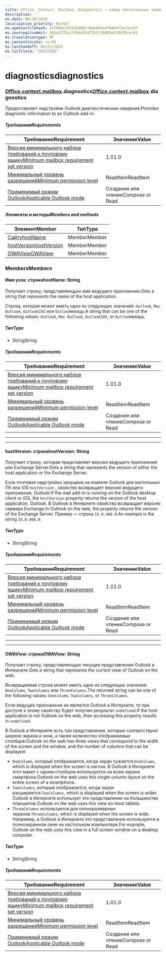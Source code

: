 ```yaml
---
title: Office. Context. Mailbox. Diagnostics — набор обязательных элементов 1,7
description: ''
ms.date: 06/20/2019
localization_priority: Normal
ms.openlocfilehash: 2a79dbe7d392b809cf0de0b5ee7096473ea3e197
ms.sourcegitcommit: 382e2735a1295da914f2bfc38883e518070cec61
ms.translationtype: MT
ms.contentlocale: ru-RU
ms.lasthandoff: 06/21/2019
ms.locfileid: "35127193"
---
```

# <a name="diagnostics"></a><span data-ttu-id="15897-102">diagnostics</span><span class="sxs-lookup"><span data-stu-id="15897-102">diagnostics</span></span>

### <a name="officeofficemdcontextofficecontextmdmailboxofficecontextmailboxmddiagnostics"></a><span data-ttu-id="15897-103">[Office](Office.md)[.context](Office.context.md)[.mailbox](Office.context.mailbox.md).diagnostics</span><span class="sxs-lookup"><span data-stu-id="15897-103">[Office](Office.md)[.context](Office.context.md)[.mailbox](Office.context.mailbox.md).diagnostics</span></span>

<span data-ttu-id="15897-104">Предоставляет надстройке Outlook диагностические сведения.</span><span class="sxs-lookup"><span data-stu-id="15897-104">Provides diagnostic information to an Outlook add-in.</span></span>

##### <a name="requirements"></a><span data-ttu-id="15897-105">Требования</span><span class="sxs-lookup"><span data-stu-id="15897-105">Requirements</span></span>

|<span data-ttu-id="15897-106">Требование</span><span class="sxs-lookup"><span data-stu-id="15897-106">Requirement</span></span>| <span data-ttu-id="15897-107">Значение</span><span class="sxs-lookup"><span data-stu-id="15897-107">Value</span></span>|
|---|---|
|[<span data-ttu-id="15897-108">Версия минимального набора требований к почтовому ящику</span><span class="sxs-lookup"><span data-stu-id="15897-108">Minimum mailbox requirement set version</span></span>](/office/dev/add-ins/reference/requirement-sets/outlook-api-requirement-sets)| <span data-ttu-id="15897-109">1.0</span><span class="sxs-lookup"><span data-stu-id="15897-109">1.0</span></span>|
|[<span data-ttu-id="15897-110">Минимальный уровень разрешений</span><span class="sxs-lookup"><span data-stu-id="15897-110">Minimum permission level</span></span>](/outlook/add-ins/understanding-outlook-add-in-permissions)| <span data-ttu-id="15897-111">ReadItem</span><span class="sxs-lookup"><span data-stu-id="15897-111">ReadItem</span></span>|
|[<span data-ttu-id="15897-112">Применимый режим Outlook</span><span class="sxs-lookup"><span data-stu-id="15897-112">Applicable Outlook mode</span></span>](/outlook/add-ins/#extension-points)| <span data-ttu-id="15897-113">Создание или чтение</span><span class="sxs-lookup"><span data-stu-id="15897-113">Compose or Read</span></span>|

##### <a name="members-and-methods"></a><span data-ttu-id="15897-114">Элементы и методы</span><span class="sxs-lookup"><span data-stu-id="15897-114">Members and methods</span></span>

| <span data-ttu-id="15897-115">Элемент</span><span class="sxs-lookup"><span data-stu-id="15897-115">Member</span></span> | <span data-ttu-id="15897-116">Тип</span><span class="sxs-lookup"><span data-stu-id="15897-116">Type</span></span> |
|--------|------|
| [<span data-ttu-id="15897-117">Сайту</span><span class="sxs-lookup"><span data-stu-id="15897-117">hostName</span></span>](#hostname-string) | <span data-ttu-id="15897-118">Member</span><span class="sxs-lookup"><span data-stu-id="15897-118">Member</span></span> |
| [<span data-ttu-id="15897-119">hostVersion</span><span class="sxs-lookup"><span data-stu-id="15897-119">hostVersion</span></span>](#hostversion-string) | <span data-ttu-id="15897-120">Member</span><span class="sxs-lookup"><span data-stu-id="15897-120">Member</span></span> |
| [<span data-ttu-id="15897-121">OWAView</span><span class="sxs-lookup"><span data-stu-id="15897-121">OWAView</span></span>](#owaview-string) | <span data-ttu-id="15897-122">Member</span><span class="sxs-lookup"><span data-stu-id="15897-122">Member</span></span> |

### <a name="members"></a><span data-ttu-id="15897-123">Members</span><span class="sxs-lookup"><span data-stu-id="15897-123">Members</span></span>

#### <a name="hostname-string"></a><span data-ttu-id="15897-124">Имя узла: строка</span><span class="sxs-lookup"><span data-stu-id="15897-124">hostName: String</span></span>

<span data-ttu-id="15897-125">Получает строку, представляющую имя ведущего приложения.</span><span class="sxs-lookup"><span data-stu-id="15897-125">Gets a string that represents the name of the host application.</span></span>

<span data-ttu-id="15897-126">Строка, которая может иметь одно из следующих значений: `Outlook`, `Mac Outlook`, `OutlookIOS` или `OutlookWebApp`.</span><span class="sxs-lookup"><span data-stu-id="15897-126">A string that can be one of the following values: `Outlook`, `Mac Outlook`, `OutlookIOS`, or `OutlookWebApp`.</span></span>

##### <a name="type"></a><span data-ttu-id="15897-127">Тип</span><span class="sxs-lookup"><span data-stu-id="15897-127">Type</span></span>

*   <span data-ttu-id="15897-128">String</span><span class="sxs-lookup"><span data-stu-id="15897-128">String</span></span>

##### <a name="requirements"></a><span data-ttu-id="15897-129">Требования</span><span class="sxs-lookup"><span data-stu-id="15897-129">Requirements</span></span>

|<span data-ttu-id="15897-130">Требование</span><span class="sxs-lookup"><span data-stu-id="15897-130">Requirement</span></span>| <span data-ttu-id="15897-131">Значение</span><span class="sxs-lookup"><span data-stu-id="15897-131">Value</span></span>|
|---|---|
|[<span data-ttu-id="15897-132">Версия минимального набора требований к почтовому ящику</span><span class="sxs-lookup"><span data-stu-id="15897-132">Minimum mailbox requirement set version</span></span>](/office/dev/add-ins/reference/requirement-sets/outlook-api-requirement-sets)| <span data-ttu-id="15897-133">1.0</span><span class="sxs-lookup"><span data-stu-id="15897-133">1.0</span></span>|
|[<span data-ttu-id="15897-134">Минимальный уровень разрешений</span><span class="sxs-lookup"><span data-stu-id="15897-134">Minimum permission level</span></span>](/outlook/add-ins/understanding-outlook-add-in-permissions)| <span data-ttu-id="15897-135">ReadItem</span><span class="sxs-lookup"><span data-stu-id="15897-135">ReadItem</span></span>|
|[<span data-ttu-id="15897-136">Применимый режим Outlook</span><span class="sxs-lookup"><span data-stu-id="15897-136">Applicable Outlook mode</span></span>](/outlook/add-ins/#extension-points)| <span data-ttu-id="15897-137">Создание или чтение</span><span class="sxs-lookup"><span data-stu-id="15897-137">Compose or Read</span></span>|

---
---

#### <a name="hostversion-string"></a><span data-ttu-id="15897-138">hostVersion: строка</span><span class="sxs-lookup"><span data-stu-id="15897-138">hostVersion: String</span></span>

<span data-ttu-id="15897-139">Получает строку, которая представляет версию ведущего приложения или Exchange Server.</span><span class="sxs-lookup"><span data-stu-id="15897-139">Gets a string that represents the version of either the host application or the Exchange Server.</span></span>

<span data-ttu-id="15897-140">Если почтовая надстройка запущена на клиенте Outlook для настольных ПК или iOS `hostVersion` , свойство возвращает версию ведущего приложения, Outlook.</span><span class="sxs-lookup"><span data-stu-id="15897-140">If the mail add-in is running on the Outlook desktop client or iOS, the `hostVersion` property returns the version of the host application, Outlook.</span></span> <span data-ttu-id="15897-141">В Outlook в Интернете свойство возвращает версию сервера Exchange.</span><span class="sxs-lookup"><span data-stu-id="15897-141">In Outlook on the web, the property returns the version of the Exchange Server.</span></span> <span data-ttu-id="15897-142">Пример — строка `15.0.468.0`.</span><span class="sxs-lookup"><span data-stu-id="15897-142">An example is the string `15.0.468.0`.</span></span>

##### <a name="type"></a><span data-ttu-id="15897-143">Тип</span><span class="sxs-lookup"><span data-stu-id="15897-143">Type</span></span>

*   <span data-ttu-id="15897-144">String</span><span class="sxs-lookup"><span data-stu-id="15897-144">String</span></span>

##### <a name="requirements"></a><span data-ttu-id="15897-145">Требования</span><span class="sxs-lookup"><span data-stu-id="15897-145">Requirements</span></span>

|<span data-ttu-id="15897-146">Требование</span><span class="sxs-lookup"><span data-stu-id="15897-146">Requirement</span></span>| <span data-ttu-id="15897-147">Значение</span><span class="sxs-lookup"><span data-stu-id="15897-147">Value</span></span>|
|---|---|
|[<span data-ttu-id="15897-148">Версия минимального набора требований к почтовому ящику</span><span class="sxs-lookup"><span data-stu-id="15897-148">Minimum mailbox requirement set version</span></span>](/office/dev/add-ins/reference/requirement-sets/outlook-api-requirement-sets)| <span data-ttu-id="15897-149">1.0</span><span class="sxs-lookup"><span data-stu-id="15897-149">1.0</span></span>|
|[<span data-ttu-id="15897-150">Минимальный уровень разрешений</span><span class="sxs-lookup"><span data-stu-id="15897-150">Minimum permission level</span></span>](/outlook/add-ins/understanding-outlook-add-in-permissions)| <span data-ttu-id="15897-151">ReadItem</span><span class="sxs-lookup"><span data-stu-id="15897-151">ReadItem</span></span>|
|[<span data-ttu-id="15897-152">Применимый режим Outlook</span><span class="sxs-lookup"><span data-stu-id="15897-152">Applicable Outlook mode</span></span>](/outlook/add-ins/#extension-points)| <span data-ttu-id="15897-153">Создание или чтение</span><span class="sxs-lookup"><span data-stu-id="15897-153">Compose or Read</span></span>|

---
---

#### <a name="owaview-string"></a><span data-ttu-id="15897-154">OWAView: строка</span><span class="sxs-lookup"><span data-stu-id="15897-154">OWAView: String</span></span>

<span data-ttu-id="15897-155">Получает строку, представляющую текущее представление Outlook в Интернете.</span><span class="sxs-lookup"><span data-stu-id="15897-155">Gets a string that represents the current view of Outlook on the web.</span></span>

<span data-ttu-id="15897-156">Возвращаемая строка может иметь одно из следующих значений: `OneColumn`, `TwoColumns` или `ThreeColumns`.</span><span class="sxs-lookup"><span data-stu-id="15897-156">The returned string can be one of the following values: `OneColumn`, `TwoColumns`, or `ThreeColumns`.</span></span>

<span data-ttu-id="15897-157">Если ведущее приложение не является Outlook в Интернете, то при доступе к этому свойству будет получен результат `undefined`.</span><span class="sxs-lookup"><span data-stu-id="15897-157">If the host application is not Outlook on the web, then accessing this property results in `undefined`.</span></span>

<span data-ttu-id="15897-158">В Outlook в Интернете есть три представления, которые соответствуют ширине экрана и окна, а также количество отображаемых столбцов:</span><span class="sxs-lookup"><span data-stu-id="15897-158">Outlook on the web has three views that correspond to the width of the screen and the window, and the number of columns that can be displayed:</span></span>

*   <span data-ttu-id="15897-159">`OneColumn`, который отображается, когда экран сужается.</span><span class="sxs-lookup"><span data-stu-id="15897-159">`OneColumn`, which is displayed when the screen is narrow.</span></span> <span data-ttu-id="15897-160">В Outlook в Интернете этот макет с одним столбцом используется на всем экране смартфона.</span><span class="sxs-lookup"><span data-stu-id="15897-160">Outlook on the web uses this single-column layout on the entire screen of a smartphone.</span></span>
*   <span data-ttu-id="15897-161">`TwoColumns`, который отображается, когда экран расширяется.</span><span class="sxs-lookup"><span data-stu-id="15897-161">`TwoColumns`, which is displayed when the screen is wider.</span></span> <span data-ttu-id="15897-162">Outlook в Интернете использует это представление на большинстве планшетов.</span><span class="sxs-lookup"><span data-stu-id="15897-162">Outlook on the web uses this view on most tablets.</span></span>
*   <span data-ttu-id="15897-163">`ThreeColumns` используется для полноразмерных экранов.</span><span class="sxs-lookup"><span data-stu-id="15897-163">`ThreeColumns`, which is displayed when the screen is wide.</span></span> <span data-ttu-id="15897-164">Например, в Outlook в Интернете это представление используется в полноэкранном окне на настольном компьютере.</span><span class="sxs-lookup"><span data-stu-id="15897-164">For example, Outlook on the web uses this view in a full screen window on a desktop computer.</span></span>

##### <a name="type"></a><span data-ttu-id="15897-165">Тип</span><span class="sxs-lookup"><span data-stu-id="15897-165">Type</span></span>

*   <span data-ttu-id="15897-166">String</span><span class="sxs-lookup"><span data-stu-id="15897-166">String</span></span>

##### <a name="requirements"></a><span data-ttu-id="15897-167">Требования</span><span class="sxs-lookup"><span data-stu-id="15897-167">Requirements</span></span>

|<span data-ttu-id="15897-168">Требование</span><span class="sxs-lookup"><span data-stu-id="15897-168">Requirement</span></span>| <span data-ttu-id="15897-169">Значение</span><span class="sxs-lookup"><span data-stu-id="15897-169">Value</span></span>|
|---|---|
|[<span data-ttu-id="15897-170">Версия минимального набора требований к почтовому ящику</span><span class="sxs-lookup"><span data-stu-id="15897-170">Minimum mailbox requirement set version</span></span>](/office/dev/add-ins/reference/requirement-sets/outlook-api-requirement-sets)| <span data-ttu-id="15897-171">1.0</span><span class="sxs-lookup"><span data-stu-id="15897-171">1.0</span></span>|
|[<span data-ttu-id="15897-172">Минимальный уровень разрешений</span><span class="sxs-lookup"><span data-stu-id="15897-172">Minimum permission level</span></span>](/outlook/add-ins/understanding-outlook-add-in-permissions)| <span data-ttu-id="15897-173">ReadItem</span><span class="sxs-lookup"><span data-stu-id="15897-173">ReadItem</span></span>|
|[<span data-ttu-id="15897-174">Применимый режим Outlook</span><span class="sxs-lookup"><span data-stu-id="15897-174">Applicable Outlook mode</span></span>](/outlook/add-ins/#extension-points)| <span data-ttu-id="15897-175">Создание или чтение</span><span class="sxs-lookup"><span data-stu-id="15897-175">Compose or Read</span></span>|
